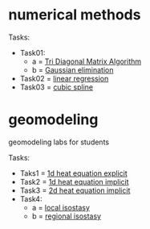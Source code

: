 
# numerical methods

Tasks:

* Task01:
  * a = [Tri Diagonal Matrix Algorithm](https://repl.it/NraA/2)
  * b = [Gaussian elimination](https://repl.it/Nr9u)
* Task02 = [linear regression](https://trinket.io/python3/9c0cb0ae3f)
* Task03 = [cubic spline]()


# geomodeling
geomodeling labs for students

Tasks:
* Taks1 = [1d heat equation explicit](https://trinket.io/python3/9c0cb0ae3f)
* Task2 = [1d heat equation implicit](https://trinket.io/python3/d90884ffca)
* Task3 = [2d heat equation implicit](https://trinket.io/python3/da800a519d)
* Task4: 
  * a = [local isostasy](https://trinket.io/python3/f0bfe6d5d3)
  * b = [regional isostasy](https://trinket.io/python3/43b14fc873)
